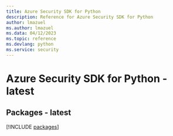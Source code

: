 ```yaml
---
title: Azure Security SDK for Python
description: Reference for Azure Security SDK for Python
author: lmazuel
ms.author: lmazuel
ms.data: 04/12/2023
ms.topic: reference
ms.devlang: python
ms.service: security
---
```

# Azure Security SDK for Python - latest
## Packages - latest
[!INCLUDE [packages](security-index.md)]